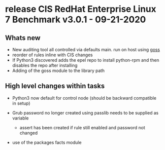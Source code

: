 # release CIS RedHat Enterprise Linux 7 Benchmark v3.0.1 - 09-21-2020

## Whats new

- New auditing tool all controlled via defaults main. run on host using [goss](https://github.com/aelsabbahy/goss)
- reorder of rules inline with CIS changes
- If Python3 discovered adds the epel repo to install python-rpm and then disables the repo after installing
- Adding of the goss module to the library path

## High level changes within tasks

- Python3 now default for control node (should be backward compatible in setup)
- Grub password no longer created using passlib needs to be supplied as variable

  - assert has been created if rule still enabled and password not changed

- use of the packages facts module
